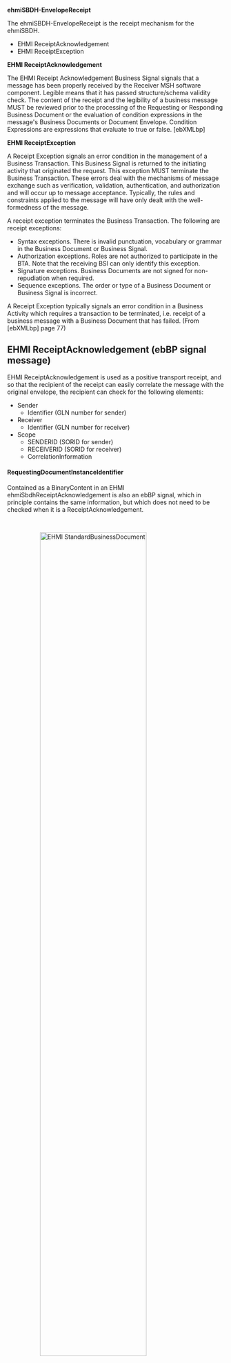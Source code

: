 <!-- ## ehmiSBDH-EnvelopeReceipt-->

**ehmiSBDH-EnvelopeReceipt**

The ehmiSBDH-EnvelopeReceipt is the receipt mechanism for the ehmiSBDH.

- EHMI ReceiptAcknowledgement
- EHMI ReceiptException

**EHMI ReceiptAcknowledgement**

The EHMI Receipt Acknowledgement Business Signal signals that a message has been properly received by the Receiver MSH software component. Legible means that it has passed structure/schema validity check. The content of the receipt and the legibility of a business message MUST be reviewed prior to the processing of the Requesting or Responding Business Document or the evaluation of condition expressions in the message's Business Documents or Document Envelope. Condition Expressions are expressions that evaluate to true or false. [ebXMLbp] 

**EHMI ReceiptException**

A  Receipt Exception signals an error condition in the management of a Business Transaction. This Business Signal is returned to the initiating activity that originated the request. This exception MUST terminate the Business Transaction. These errors deal with the mechanisms of message exchange such as verification, validation, authentication, and authorization and will occur up to message acceptance. Typically, the rules and constraints applied to the message will have only dealt with the well-formedness of the message.

A receipt exception terminates the Business Transaction. The following are receipt exceptions:
- Syntax exceptions. There is invalid punctuation, vocabulary or grammar in the Business Document or Business Signal. 
- Authorization exceptions. Roles are not authorized to participate in the BTA. Note that the receiving BSI can only identify this exception.
- Signature exceptions. Business Documents are not signed for non-repudiation when required.
- Sequence exceptions. The order or type of a Business Document or Business Signal is incorrect.

A Receipt Exception typically signals an error condition in a Business Activity which requires a transaction to be terminated, i.e. receipt of a business message with a Business Document that has failed. (From [ebXMLbp] page 77)

## EHMI ReceiptAcknowledgement (ebBP signal message)

EHMI ReceiptAcknowledgement is used as a positive transport receipt, and so that the recipient of the receipt can easily correlate the message with the original envelope, the recipient can check for the following elements:

- Sender 
    - Identifier (GLN number for sender) 
- Receiver 
    - Identifier (GLN number for receiver) 
- Scope 
    - SENDERID (SORID for sender) 
    - RECEIVERID (SORID for receiver) 
    - CorrelationInformation

#### RequestingDocumentInstanceIdentifier

Contained as a BinaryContent in an EHMI ehmiSbdhReceiptAcknowledgement is also an ebBP signal, which in principle contains the same information, but which does not need to be checked when it is a ReceiptAcknowledgement.

<img src="ehmiSBDH_ReceiptAckowledgement.png" alt="EHMI StandardBusinessDocument"  style="width:70%;height:auto;margin-left:15%; margin-right:15%; margin-top:30px; margin-bottom:30px;"/><br>

##### OriginalMessageIdentifier

Same datatype as SBDH.DocumentIdentification.InstanceIdentifier

    <bpssignal:OriginalMessageIdentifier>
        [RequestingSBDH/DocumentIdentification/InstanceIdentifier]
    </bpssignal:OriginalMessageIdentifier>		

OriginalMessageIdentifier example
    
    <bpssignal:OriginalMessageIdentifier>
        9a6ff822-08de-5a6f-9670-9fa4b9d2f0dc
    </bpssignal:OriginalMessageIdentifier>		

###### OriginalDocumentIdentifier

Same datatype as SBDH/BusinessScope/Scope(DOCUMENTID)/InstanceIdentifier

    <bpssignal:OriginalDocumentIdentifier>
        [RequestingSBDH/BusinessScope/Scope(DOCUMENTID)/InstanceIdentifier]
    </bpssignal:OriginalDocumentIdentifier>

OriginalDocumentIdentifier example

    <bpssignal:OriginalDocumentIdentifier>
        urn:dk:healthcare:prod:messaging:medcom: fhir:structuredefinition:[Bundle/MessageHeader/eventCoding/code.value]#urn:dk:medcom:fhir:[Bundle/MessageHeader/definition/[value of MessageDefinition version-part]]
    </bpssignal:OriginalDocumentIdentifier>

###### OriginalMessageDateTime

Always in this format: [YYYY-MM-DD]T[tt:mm:ss]+[offset-to-UTC] 

    <bpssignal:OriginalMessageDateTime>
        [RequestingSBDH/DocumentIdentification/CreationDateAndTime]
    </bpssignal:OriginalMessageDateTime>

OriginalMessageDateTime example

    <bpssignal:OriginalMessageDateTime>
        2024-03-01T16:19:00+01:00
    </bpssignal:OriginalMessageDateTime>

###### ThisMessageDateTime

Always in this format: [YYYY-MM-DD]T[tt:mm:ss]+[offset-to-UTC]

    <bpssignal:ThisMessageDateTime>
        [RespondingSBDH.DocumentIdentification.CreationDateAndTime]
    </bpssignal:ThisMessageDateTime>

ThisMessageDateTime example

    <bpssignal:ThisMessageDateTime>
        2024-03-01T16:19:10+01.00
    </bpssignal:ThisMessageDateTime>

###### FromPartyInfo
 
    <bpssignal:FromPartyInfo type=[RequestingSBDH:Receiver.Identifier@Authority]>
        [RequestingSBDH:Receiver.Identifier]
    </bpssignal:FromPartyInfo>

FromPartyInfo example

    <bpssignal:FromPartyInfo type=”iso6523-actorid-upis”>
        0088:5790000201389
    </bpssignal:FromPartyInfo>

###### ToPartyInfo

    <bpssignal:ToPartyInfo type=[RequestingSBDH:Sender.Identifier@Authority]>
        [RequestingSBDH:Sender.Identifier]
    </bpssignal:ToPartyInfo> 

ToPartyInfo example

    <bpssignal:ToPartyInfo type=”iso6523-actorid-upis”>
        0088:5790000121526
    </bpssignal:ToPartyInfo>

##### Overall EHMI ReceiptAcknowledgement example

    <bpssignal:ReceiptAcknowledgement xmlns:ds="http://www.w3.org/2000/09/xmldsig#" xmlns:xlink="http://www.w3.org/1999/xlink" xmlns:bpssignal="http://docs.oasis-open.org/ebxml-bp/ebbp-signals-2.0" xmlns:xsi="http://www.w3.org/2001/XMLSchema-instance" xsi:schemaLocation="http://docs.oasis-open.org/ebxml-bp/ebbp-signals-2.0 http://docs.oasis-open.org/ebxml-bp/2.0.4/ebbp-signals-2.0.4.xsd">
        <bpssignal:OriginalMessageIdentifier>
            9a6ff82208de-5a6f-9670-9fa4b9d2f0dh
        </bpssignal:OriginalMessageIdentifier>
        <bpssignal:OriginalDocumentIdentifier>
            urn:dk:medcom:prod:messaging:fhir:structuredefinition:homecareobservation#urn:dk:medcom:fhir:homecareobservation:3.0
        </bpssignal:OriginalDocumentIdentifier>
        <bpssignal:OriginalMessageDateTime>
            2024-03-01T16:19:00+01:00
        </bpssignal:OriginalMessageDateTime>
        <bpssignal:ThisMessageDateTime>
            2024-03-01T16:19:10+01:00
        </bpssignal:ThisMessageDateTime>
        <bpssignal:FromPartyInfo type=”iso6523-actorid-upis”>
            0088:5790000201389
        </bpssignal:FromPartyInfo>
        <bpssignal:ToPartyInfo type=”iso6523-actorid-upis”>
            0088:5790000121526
        </bpssignal:ToPartyInfo>
        <bpssignal:CollaborationIdentifier>
            9a6ff82208de-5a6f-9670-9fa4b9d2f0dh
        </bpssignal:CollaborationIdentifier>
    </bpssignal:ReceiptAcknowledgement>

### Receipt Exception ()

<img src="ehmiSBDH_ReceiptAckowledgementException.png" alt="EHMI StandardBusinessDocument"  style="width:70%;height:auto;margin-left:15%; margin-right:15%; margin-top:30px; margin-bottom:30px;"/><br>

###### OriginalMessageIdentifier

As 7.4.3.1.1

###### OriginalDocumentIdentifier

As 7.4.3.1.2

###### OriginalMessageDateTime

As 7.4.3.1.3 

###### ThisMessageDateTime

As 7.4.3.1.4 

###### FromPartyInfo

As 7.4.3.1.5 

###### ToPartyInfo

As 7.4.3.1.6

###### ExceptionType

The content is generally defined as a ReceiptException, but beyond that it is the logic of the receiver's error handling mechanism that determines the content. Here exemplified from MedCom's Gateway service. Reason and ExceptionMessage follow the same logic.

    <bpssignal:ExceptionType>
        <bpssignal:ReceiptException>
            [Syntax]
        </bpssignal:ReceiptException>
    </bpssignal:ExceptionType>

ExceptionType example

    <bpssignal:ExceptionType>
        <bpssignal:ReceiptException>
            <GeneralException>101</GeneralException>
        </bpssignal:ReceiptException>
    </bpssignal:ExceptionType>

###### Reason

See ExceptionType

    <bpssignal:Reason>
        [Reason]
    </bpssignal:Reason>

Reason example

    <bpssignal:Reason>
        Internal error
    </bpssignal:Reason>

###### ExceptionMessage

See ExceptionType

    <bpssignal:ExceptionMessage>
        [ExceptionMessage]
    </bpssignal:ExceptionMessage>

ExceptionMessage example

    <bpssignal:ExceptionMessage>
        javax.xml.bind.UnmarshalException 
        - with linked exception:
        [org.xml.sax.SAXParseException; lineNumber: 7; columnNumber: 21; The end-tag for element type "ns3:Sender" must end with a '&gt;' delimiter.]
    </bpssignal:ExceptionMessage>

##### Overall EHMI Receipt Acknowledgement  Exception example

    <?xml version="1.0" encoding="UTF-8"?>
    <bpssignal:Exception xmlns:ds="http://www.w3.org/2000/09/xmldsig#"
        xmlns:xlink="http://www.w3.org/1999/xlink"
        xmlns:bpssignal="http://docs.oasis-open.org/ebxml-bp/ebbp-signals-2.0"
        xmlns:xsi="http://www.w3.org/2001/XMLSchema-instance"
        xsi:schemaLocation="http://docs.oasis-open.org/ebxml-bp/ebbp-signals-2.0 ">
        <bpssignal:OriginalMessageIdentifier>
            9a6ff82208de-5a6f-9670-9fa4b9d2f0dh
        </bpssignal:OriginalMessageIdentifier>
        <bpssignal:OriginalDocumentIdentifier>
            urn:dk:medcom:prod:messaging:fhir:structuredefinition:homecareobservation#urn:dk:medcom:fhir:homecareobservation:3.0
        </bpssignal:OriginalDocumentIdentifier>
        <bpssignal:OriginalMessageDateTime>
            2024-03-01T16:19:00+01:00
        </bpssignal:OriginalMessageDateTime>
        <bpssignal:ThisMessageDateTime>
            2024-03-01T16:19:10+01:00
        </bpssignal:ThisMessageDateTime>
        <bpssignal:FromPartyInfo type=”iso6523-actorid-upis”>
            0088:5790000201389
        </bpssignal:FromPartyInfo>
        <bpssignal:ToPartyInfo type=”iso6523-actorid-upis”>
            0088:5790000121526
        </bpssignal:ToPartyInfo>
        <bpssignal:CollaborationIdentifier>
            9a6ff82208de-5a6f-9670-9fa4b9d2f0dh
        </bpssignal:CollaborationIdentifier>
            <bpssignal:ExceptionType>
        <bpssignal:ReceiptException>
            Syntax
        </bpssignal:ReceiptException>
        </bpssignal:ExceptionType>
        <bpssignal:Reason>
            XML Parsing Error: not well-formed
        </bpssignal:Reason>
        <bpssignal:ExceptionMessage>
            Element type "StandardBusinessDocumentHeader" must be followed by either attribute specifications, ">" or "/>".
        </bpssignal:ExceptionMessage>
    </bpssignal:Exception>
